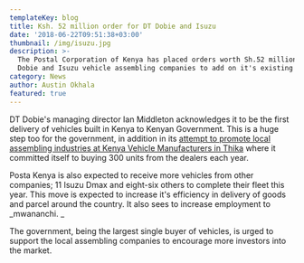 ```yaml
---
templateKey: blog
title: Ksh. 52 million order for DT Dobie and Isuzu
date: '2018-06-22T09:51:38+03:00'
thumbnail: /img/isuzu.jpg
description: >-
  The Postal Corporation of Kenya has placed orders worth Sh.52 million to DT
  Dobie and Isuzu vehicle assembling companies to add on it's existing fleets.
category: News
author: Austin Okhala
featured: true
---
```

DT Dobie's managing director Ian Middleton acknowledges it to be the first delivery of vehicles built in Kenya to Kenyan Government. This is a huge step too for the government, in addition in its [attempt to promote local assembling industries at Kenya Vehicle Manufacturers in Thika](https://www.nation.co.ke/business/Volkswagen-unveils-Sh1-65m-car-as-it-launches-plant-in-Thika/996-3494114-papy0c/index.html) where it committed itself to buying 300 units from the dealers each year.

Posta Kenya is also expected to receive more vehicles from other companies; 11 Isuzu Dmax and eight-six others to complete their fleet this year. This move is expected to increase it's efficiency in delivery of goods and parcel around the country. It also sees to increase employment to _mwananchi. _

The government, being the largest single buyer of vehicles, is urged to support the local assembling companies to encourage more investors into the market.
